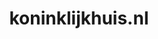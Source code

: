 ---
layout: post
title:  "koninklijkhuis.nl"
internal_url:  "/dutchgov/koninklijkhuis.nl.html"
categories: dutchgov
---